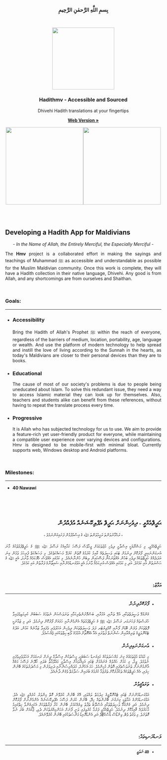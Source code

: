 <!DOCTYPE html>
<html lang="en">
  <head>
    <meta charset="utf-8">
  <meta name="viewport" content="width=device-width">
      <meta http-equiv="content-language" content="en">
      <meta name="google" value="notranslate">
<link rel="stylesheet" href="https://cdnjs.cloudflare.com/ajax/libs/github-markdown-css/2.10.0/github-markdown.min.css">
	  

    
	  
<style type="text/css">
		    @font-face {
    font-family: 'Tharujamaanu';
    src: url('hadithmv.github.io/alt/mod-fonts/mvtyper-mod2.1.woff2');
    }
	/*
	         @font-face {
         font-family: 'Tharujamaanu';
         src: 
			CHANGE123
         url('file:///android_asset/Tharujamaanu-B-Regular-mod3.woff') format('woff'),
         
         url('https://cdn.jsdelivr.net/gh/hadithmv/resc@1.2.3/Tharujamaanu-B-Regular-mod3.woff2') format('woff2'),
         url('https://cdn.jsdelivr.net/gh/hadithmv/resc@1.2.3/Tharujamaanu-B-Regular-mod3.woff') format('woff'),
         url('https://cdn.jsdelivr.net/gh/hadithmv/resc@1.2.3/Tharujamaanu-B-Regular-mod3.ttf') format('truetype');
         }
	*/
</style>

</head>
<body class="notranslate">

<article class="markdown-body">	<!-- ARTICLE CHANGE123 -->
	
<h3 align="center"><b>
بِسمِ اللَّهِ الرَّحمٰنِ الرَّحِيمِ
</b></h3>
<br>

  <p align="center"><a href="https://hadithmv.github.io"><img src="https://hadithmv.github.io/img/newLogo5/newLogo5-compressor.svg" alt="" width=200 height=200></a></p>

  <h3 align="center">Hadithmv - Accessible and Sourced</h3>

  <p align="center">Dhivehi Hadith translations at your fingertips</p>

  <p align="center"><a href="http://hadithmv.github.io"><strong>Web Version »</strong></a></p>
<!--
    <br>
    <a href="http://hadithmv.github.io">Web Version</a>
    ·
    <a href="https://play.google.com/store/apps/details?id=com.hadithmv.hmv">Android Version</a>
    ·
    <a href="https://hadithmv.github.io/alt/Desktop/hmv-win.zip">Desktop Version</a>
    <br>
-->
  <p align="center">
  	<a href="https://play.google.com/store/apps/details?id=com.hadithmv.hmv"><img src="https://hadithmv.github.io/img/playstore-badge/en_badge_web_generic-compressor.png" alt="" width=250></a><a href="https://goo.gl/EyjC4v"><img src="https://hadithmv.github.io/img/windows-desktop-badge/windows-badge-compressor.png" alt="" width=250></a>
  </p>  
   
<br><br>

<h2><b>Developing a Hadith App for Maldivians</b></h2>

<p align="center"><i>- In the Name of Allah, the Entirely Merciful, the Especially Merciful -</i></p>

<p align="justify">The <b>Hmv</b> project is a collaborated effort in making the sayings and teachings of Muhammad  ﷺ as accessible and understandable as possible for the Muslim Maldivian community. Once this work is complete, they will have a Hadith collection in their native language, Dhivehi. Any good is from Allah, and any shortcomings are from ourselves and Shaithan.</p>

<br>

<h3><b>Goals:</b></h3>
<hr/>
<ul align="justify">
	<li>
	<h3><b>Accessibility</b></h3>
	<p>Bring the Hadith of Allah's Prophet ﷺ within the reach of everyone, regardless of the barriers of medium, location, portability, age, language or wealth. And use the platform of modern technology to help spread and instill the love of living according to the Sunnah in the hearts, as today's Maldivians are closer to their personal devices than they are to books.</p>
	</li>
	<li>
	<h3><b>Educational</b></h3>
	<p>The cause of most of our society's problems is due to people being uneducated about Islam. To solve this redundant issue, they need a way to access Islamic material they can look up for themselves. Also, teachers and students alike can benefit from these references, without having to repeat the translate process every time.</p>
	</li>
	<li>
	<h3><b>Progressive</b></h3>
	<p>It is Allah who has subjected technology for us to use. We aim to provide a feature-rich yet user-friendly product for everyone, while maintaining a compatible user experience over varying devices and configurations. Hmv is designed to be mobile-first with minimal bloat. Currently supports web, Windows desktop and Android platforms.</p>
	</li>
</ul>

<br>

<h3><b>Milestones:</b></h3>
<hr/>
<ul>
	<li>
		<b>40 Nawawi</b>
	</li>
</ul>


<br><br><br>

<div dir="rtl" style="font-family: Tharujamaanu;">
<h2 dir="rtl"><b>ޙަދީޘްއެމްވީ - ދިވެހިންނަށް ޙަދީޘް އެޕްލިކޭޝަނެއް އުފެއްދުން</b></h2>

<p align="center">- ރަޙްމާނުވަންތަ ރަޙީމުވަންތަ ﷲ ގެ އިސްމުފުޅުން ފަށައިގަންނަމެވެ -</p>

<p align="justify">ޙަދީޘްއެމްވީ، މި މަޝްރޫޢަކީ އިސްލާމީ ދިވެހި މުޖުތަމަޢަށް ވީހާވެސް ފަސޭހަ ކަމާއިއެކު ރަސޫލު ﷲ ﷺ ގެ ޙަދީޘްފުޅުތަަކުގެ މާނަ އުނގަންނައިދީ ފޯރުކޮށް ދިނުމަށް ޓަކައި ވަސީލަތެއް ގާއިމު ކުރުމުގެ ގޮތުން ކުރެވޭ މަސައްކަތެކެވެ. މި މަސައްކަތް ފުރިހަމަ ވުމުން ގިނަ އަދަދެއްގެ ހަދީޘްތަކެއް ދިވެހި ބަހުން އެއްތަނަކުން ފަސޭހައިން ލިބެން ހުންނާނެއެވެ. މި ކަމުގައި އެއްވެސް ހެޔޮކަމެއް ވާނަމަ، އެއީ ﷲ ގެ ޙަޟްރަތުން އައި ކަމެކެވެ. އަދި މި ކަމުގައި އެއްވެސް އުނިކަމެއް ވާނަމަ އެއީ އަޅުގަނޑުމެންނާއި ޝައިޠާނާގެ ފަރާތުން އައި ކަމެކެވެ.</p>

<br>

<h3 dir="rtl"><b>އަމާޒު:</b></h3>
<hr/>
<ul align="justify">
	<li>
	<h3><b>ފޯރުކޮށްދިނުން</b></h3>
	<p>ގެންގުޅޭ ވަޞީލަތްތަކާއި، އުޅޭ ތަނާއި، އުމުރާއި، ބަސްމޮށުންތެރިކަމާއި ތަނަވަސްކަން ނެތުމުގެ ސަބަބުން ކުރިމަތިވެފައިވާ ހުރަސްތައް ފަހަނަޅައ، ރަސޫލު ﷲ ﷺ ގެ ޙަދީޘްފުޅުތައް އެންމެންނާއި ހަމައަށް ފޯރުކޮށް ދިނުމެވެ. އަދި މި ޒަމާނަކީ ފޮތްތަކަށް ވުރެން ބޮޑަށް ފޯނާއި ކޮމްޕިޔުޓަރ ފަދަ ވަސީލަތްތަކަށް ދިވެހިން އަހުލުވެރި ވެފައިވާ ޒަމާނެއް ކަމުން، އަދުގެ ޓެކްނޮލަޖީގެ ޒަރިއްޔާއިން ސުންނަތް ފަތުރައި އެއާ އެއްގޮތަށް އުޅުމުގެ ލޯބި ހިތްތަކުގައި ޖެއްސުމެވެ.</p>
	</li>
	<li>
	<h3><b>އުނގަންނައިދިނުން</b></h3>
	<p>މި ކުޑަކުޑަ މުޖުތަމަޢުގެ ގިނަ މައްސަލަތަކުގެ މައިގަނޑު ސަބަބަކީ، މީސްތަކުން އިސްލާމް ދީނަށް ރަނގަޅަށް އަހުލުވެރިވެފައި ނުވުމެވެ. ވީމާ، މި ކަމަށް ޙައްލެއް ގެނައުމަށް ޓަކައި އަމިއްލައަށް އިސްލާމީ މަޢުލޫމާތު ބަލައި ހޯދޭނެ ފަސޭހަ މަގެއް އާންމުންނަށް ތަނަވަސްވެފައި އޮތުން މުހިންމެވެ. ހަމަ އެހެންމެ، މުދައްރިސުންނާއި ދަރިވަރުން މި މަސްދަރުތަކުގެ ބޭނުން ހިފައި، އެއް ޙަދީޘްތަކެއް ތަކުރާރުކޮށް ތަރުޖަމާ ކުރުމުގެ ބުރައިން ސަލާމަތް ވެގެން ދާނެއެވެ.</p>
	</li>
	<li>
	<h3><b>ތަރައްޤީވުން</b></h3>
	<p>އަޅުގަނޑުމެންނަށް ޓަކައި ޓެކްނޮލޮޖީގެ ޚިދުމަތް ލައްވައި، އޭގެ ބޭނުން ކުރެވޭނެ ގޮތް މިންވަރު ކުރެއްވީ ﷲ އެވެ. އަޅުގަނޑުމެންގެ އަމާޒަކީ ގިނަގުނަ ބޭނުންތައް ހިފޭ، ބޭނުން ކުރަން ފަސޭހަ އެޕްލިކޭޝަނެއް އެންމެންނަށް ފޯރުކޮށް ދިނުމެވެ. އަދި ގެންގުޅޭ ވަސީލަތްތަކާއި އުސްލޫބު ތަފާތު ވިޔެއްކަމަކު، ބޭނުން ކުރާ ފަރާތްތަކަށް އެކަށީގެންވާ ހިތްގައިމު މާހައުލެއް ޤާއިމުކޮށް ދިނުމެވެ. ޙަދީޘްއެމްވީ ފަރުމާ ކުރެވިފައި ވަނީ ފޯނަށް އަހަންމިއްޔަތުކަން ދެވި، ޖާގައަށް ބުރަ ނުވާ ގޮތަށެވެ. މި ވަގުތު ވެބް، ވިންޑޯސް ޑެސްކްޓޮޕް އަދި އެންޑުރޮއިޑު މަންސަތަކުގައި ބޭނުން ކުރެވޭނެއެވެ.</p>
	</li>
</ul>

<br>

<h3><b>ލަނޑުދަނޑިތައް:</b></h3>
<hr/>
<ul>
	<li>
		<b>40 ނަވަވީ</b>
	</li>
</ul>

</div>
</article>	<!-- END OF ARTICLE -->
</body>
</head>
</html>
